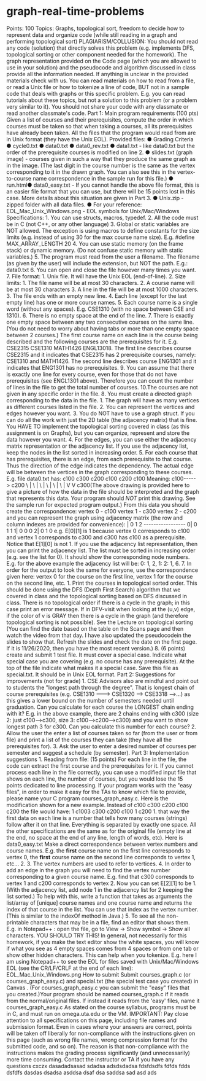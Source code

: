 # graph-real-time-problems
Points: 100 Topics: Graphs, topological sort, freedom to decide how to represent data and organize code (while still reading in a graph and performing topological sort) PLAGIARISM/COLLUSION: You should not read any code (solution) that directly solves this problem (e.g. implements DFS, topological sorting or other component needed for the homework). The graph representation provided on the Code page (which you are allowed to use in your solution) and the pseudocode and algorithm discussed in class provide all the information needed. If anything is unclear in the provided materials check with us. You can read materials on how to read from a file, or read a Unix file or how to tokenize a line of code, BUT not in a sample code that deals with graphs or this specific problem. E.g. you can read tutorials about these topics, but not a solution to this problem (or a problem very similar to it). You should not share your code with any classmate or read another classmate's code. Part 1: Main program requirements (100 pts) Given a list of courses and their prerequisites, compute the order in which courses must be taken so that when taking a courses, all its prerequisites have already been taken. All the files that the program would read from are in Unix format (they have the Unix EOL). Provided files: ● Grading Criteria ● cycle0.txt ● data0.txt ● data0_rev.txt ● data1.txt - like data0.txt but the order of the prerequisite courses is modified on line 2. ● slides.txt (graph image) - courses given in such a way that they produce the same graph as in the image. (The last digit in the course number is the same as the vertex corresponding to it in the drawn graph. You can also see this in the vertex-to-course name correspondence in the sample run for this file.) ● run.html● data0_easy.txt - If you cannot handle the above file format, this is an easier file format that you can use, but there will be 15 points lost in this case. More details about this situation are given in Part 3. ● Unix.zip - zipped folder with all data files. ● For your reference: EOL_Mac_Unix_Windows.png - EOL symbols for Unix/Mac/Windows Specifications: 1. You can use structs, macros, typedef. 2. All the code must be in C (not C++, or any other language) 3. Global or static variables are NOT allowed. The exception is using macros to define constants for the size limits (e.g. instead of using 30 for the max course name size). E.g. #define MAX_ARRAY_LENGTH 20 4. You can use static memory (on the frame stack) or dynamic memory. (Do not confuse static memory with static variables.) 5. The program must read from the user a filename. The filename (as given by the user) will include the extension, but NOT the path. E.g.: data0.txt 6. You can open and close the file however many times you want. 7. File format: 1. Unix file. It will have the Unix EOL (end-of-line). 2. Size limits: 1. The file name will be at most 30 characters. 2. A course name will be at most 30 characters 3. A line in the file will be at most 1000 characters. 3. The file ends with an empty new line. 4. Each line (except for the last empty line) has one or more course names. 5. Each course name is a single word (without any spaces). E.g. CSE1310 (with no space between CSE and 1310). 6. There is no empty space at the end of the line. 7. There is exactly one empty space between any two consecutive courses on the same line. (You do not need to worry about having tabs or more than one empty space between 2 courses.) The first course name on each line is the course being described and the following courses are the prerequisites for it. E.g. CSE2315 CSE1310 MATH1426 ENGL13018. The first line describes course CSE2315 and it indicates that CSE2315 has 2 prerequisite courses, namely: CSE1310 and MATH1426. The second line describes course ENG1301 and it indicates that ENG1301 has no prerequisites. 9. You can assume that there is exactly one line for every course, even for those that do not have prerequisites (see ENGL1301 above). Therefore you can count the number of lines in the file to get the total number of courses. 10.The courses are not given in any specific order in the file. 8. You must create a directed graph corresponding to the data in the file. 1. The graph will have as many vertices as different courses listed in the file. 2. You can represent the vertices and edges however you want. 3. You do NOT have to use a graph struct. If you can do all the work with just the 2D table (the adjacency matrix) that is fine. You HAVE TO implement the topological sorting covered in class (as this assignment is on Graphs), but you can organize, represent and store the data however you want. 4. For the edges, you can use either the adjacency matrix representation or the adjacency list. If you use the adjacency list, keep the nodes in the list sorted in increasing order. 5. For each course that has prerequisites, there is an edge, from each prerequisite to that course. Thus the direction of the edge indicates the dependency. The actual edge will be between the vertices in the graph corresponding to these courses. E.g. file data0.txt has: c100 c300 c200 c100 c200 c100 Meaning: c100-----> c200 \ | \ | \ | \ | \ | \ | V V c300(The above drawing is provided here to give a picture of how the data in the file should be interpreted and the graph that represents this data. Your program should *NOT* print this drawing. See the sample run for expected program output.) From this data you should create the correspondence: vertex 0 - c100 vertex 1 - c300 vertex 2 - c200 and you can represent the graph using adjacency matrix (the row and column indexes are provided for convenience): | 0 1 2 ----------------- 0| 0 1 1 1| 0 0 0 2| 0 1 0 e.g. E[0][1] is 1 because vertex 0 corresponds to c100 and vertex 1 corresponds to c300 and c300 has c100 as a prerequisite. Notice that E[1][0] is not 1. If you use the adjacency list representation, then you can print the adjacency list. The list must be sorted in increasing order (e.g. see the list for 0). It should show the corresponding node numbers. E.g. for the above example the adjacency list will be: 0: 1, 2, 1: 2: 1, 6. 7. In order for the output to look the same for everyone, use the correspondence given here: vertex 0 for the course on the first line, vertex 1 for the course on the second line, etc. 1. Print the courses in topological sorted order. This should be done using the DFS (Depth First Search) algorithm that we covered in class and the topological sorting based on DFS discussed in class. There is no topological order if there is a cycle in the graph; in this case print an error message. If in DFV-visit when looking at the (u,v) edge, if the color of v is GRAY then there is a cycle in the graph (and therefore topological sorting is not possible). See the Lecture on topological sorting (You can find the date based on the table on the Scans page and then watch the video from that day. I have also updated the pseudocodein the slides to show that. Refresh the slides and check the date on the first page. If it is 11/26/2020, then you have the most recent version.) 8. (6 points) create and submit 1 test file. It must cover a special case. Indicate what special case you are covering (e.g. no course has any prerequisite). At the top of the file indicate what makes it a special case. Save this file as special.txt. It should be in Unix EOL format. Part 2: Suggestions for improvements (not for grade) 1. CSE Advisors also are mindful and point out to students the "longest path through the degree". That is longest chain of course prerequisites (e.g. CSE1310 ---> CSE1320 --> CSE3318 -->...) as this gives a lower bound on the number of semesters needed until graduation. Can you calculate for each course the LONGEST chain ending with it? E.g. in the above example, there are 2 chains ending with c300 (size 2: just c100-->c300, size 3: c100-->c200-->c300) and you want to show longest path 3 for c300. Can you calculate this number for each course? 2. Allow the user the enter a list of courses taken so far (from the user or from file) and print a list of the courses they can take (they have all the prerequisites for). 3. Ask the user to enter a desired number of courses per semester and suggest a schedule (by semester). Part 3: Implementation suggestions 1. Reading from file: (15 points) For each line in the file, the code can extract the first course and the prerequisites for it. If you cannot process each line in the file correctly, you can use a modified input file that shows on each line, the number of courses, but you would lose the 15 points dedicated to line processing. If your program works with the "easy files", in order to make it easy for the TAs to know which file to provide, please name your C program courses_graph_easy.c. Here is the modification shown for a new example. Instead of c100 c300 c200 c100 c200 the file would have: 1 c1003 c300 c200 c100 1 c200 1. that way the first data on each line is a number that tells how many courses (strings) follow after it on that line. Everything is separated by exactly one space. All the other specifications are the same as for the original file (empty line at the end, no space at the end of any line, length of words, etc). Here is data0_easy.txt Make a direct correspondence between vertex numbers and course names. E.g. the **first** course name on the first line corresponds to vertex 0, the **first** course name on the second line corresponds to vertex 1, etc... 2. 3. The vertex numbers are used to refer to vertices. 4. In order to add an edge in the graph you will need to find the vertex number corresponding to a given course name. E.g. find that c300 corresponds to vertex 1 and c200 corresponds to vertex 2. Now you can set E[2][1] to be 1. (With the adjacency list, add node 1 in the adjacency list for 2 keeping the list sorted.) To help with this, write a function that takes as arguments the list/array of [unique] course names and one course name and returns the index of that course in the list. You can use that index as the vertex number. (This is similar to the indexOf method in Java.) 5. To see all the non-printable characters that may be in a file, find an editor that shows them. E.g. in Notepad++ : open the file, go to View -> Show symbol -> Show all characters. YOU SHOULD TRY THIS! In general, not necessarily for this homework, if you make the text editor show the white spaces, you will know if what you see as 4 empty spaces comes from 4 spaces or from one tab or show other hidden characters. This can help when you tokenize. E.g. here I am using Notepad++ to see the EOL for files saved with Unix/Mac/Windows EOL (see the CR/LF/CRLF at the end of each line): EOL_Mac_Unix_Windows.png How to submit Submit courses_graph.c (or courses_graph_easy.c) and special.txt (the special test case you created) in Canvas . (For courses_graph_easy.c you can submit the "easy" files that you created.)Your program should be named courses_graph.c if it reads from the normal/original files. If instead it reads from the 'easy' files, name it courses_graph_easy.c As stated on the course syllabus, programs must be in C, and must run on omega.uta.edu or the VM. IMPORTANT: Pay close attention to all specifications on this page, including file names and submission format. Even in cases where your answers are correct, points will be taken off liberally for non-compliance with the instructions given on this page (such as wrong file names, wrong compression format for the submitted code, and so on). The reason is that non-compliance with the instructions makes the grading process significantly (and unnecessarily) more time consuming. Contact the instructor or TA if you have any questions
cxczx
dasadadsasad
sdadsa
adsdsdadsa
fdsfdsdfs
fdfds
fdds
dsfdfs
dasdas
dsadsa
asddsa
dsaf
dsa
saddsa
sad
asd
ads
